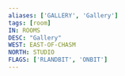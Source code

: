 ```yaml
---
aliases: ['GALLERY', 'Gallery']
tags: [room]
IN: ROOMS
DESC: "Gallery"
WEST: EAST-OF-CHASM
NORTH: STUDIO
FLAGS: ['RLANDBIT', 'ONBIT']
---
```

